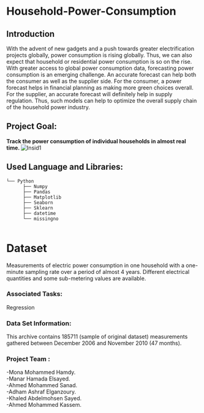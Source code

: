 # Household-Power-Consumption
## Introduction
With the advent of new gadgets and a push towards greater electrification projects globally, power consumption is rising globally. 
Thus, we can also expect that household or residential power consumption is so on the rise. With greater access to global power consumption data, forecasting power consumption is an emerging challenge.
An accurate forecast can help both the consumer as well as the supplier side. For the consumer, a power forecast helps in financial planning as making more green choices overall. For the supplier, an accurate forecast will definitely help in supply regulation. Thus, such models can help to optimize the overall supply chain of the household power industry.

## Project Goal:
<strong> Track the power consumption of individual households in almost real time. </strong>
![Insid1](https://assets.amigoenergy.com/wp-content/uploads/2021/12/the-power-grid-and-electrical-grid.jpg)
## Used Language and Libraries:
```
└── Python
      ├── Numpy   
      ├── Pandas
      ├── Matplotlib
      ├── Seaborn
      ├── Sklearn
      ├── datetime
      └── missingno   
       
```
# Dataset
Measurements of electric power consumption in one household with a one-minute sampling rate over a period of almost 4 years. Different electrical quantities and some sub-metering values are available.
### Associated Tasks:
Regression

### Data Set Information:

This archive contains 185711 (sample of original dataset) measurements gathered between December 2006 and November 2010 (47 months).

### Project Team :
-Mona Mohammed Hamdy. <br>
-Manar Hamada Elsayed. <br>
-Ahmed Mohammed Sanad. <br>
-Adham Ashraf Elganzoury. <br>
-Khaled Abdelmohsen Sayed. <br>
-Ahmed Mohammed Kassem. <br>

